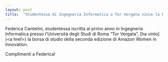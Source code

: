 ```yaml
---
layout: post
title:  "Studentessa di Ingegneria Informatica a Tor Vergata vince la borsa di studio &#8220;Amazon Women in Innova"
---
```


Federica Cantelmi, studentessa iscritta al primo anno in Ingegneria Informatica presso l’Università degli Studi di Roma “Tor Vergata”, [ha vinto](<a href=) la borsa di studio della seconda edizione di Amazon Women in Innovation.

Complimenti a Federica!

